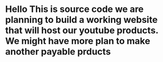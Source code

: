 # Hello This is source code we are planning to build a working website that will host our youtube products. We might have more plan to make another payable prducts
